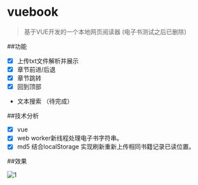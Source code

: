 # vuebook

> 基于VUE开发的一个本地网页阅读器
(电子书测试之后已删除)


##功能
- [x] 上传txt文件解析并展示
- [x] 章节前进/后退
- [x] 章节跳转
- [x] 回到顶部

- 文本搜索 （待完成）

##技术分析

- [x] vue
- [x] web worker新线程处理电子书字符串。
- [x] md5 结合localStorage 实现刷新重新上传相同书籍记录已读位置。

##效果

![1](./img/xiaoguo.gif)
